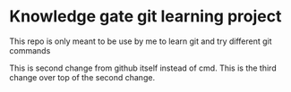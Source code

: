 # Knowledge gate git learning project
This repo is only meant to be use by me to learn git and try different git commands

This is second change from github itself instead of cmd.
This is the third change over top of the second change.
